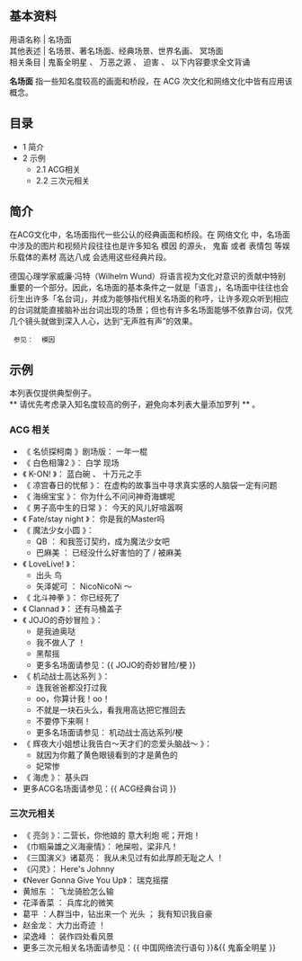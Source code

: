 **基本资料**  
---  
用语名称  |  名场面   
其他表述  |  名场景、著名场面、经典场景、世界名画、  冥场面   
相关条目  |  鬼畜全明星  、  万恶之源  、  迫害  、  以下内容要求全文背诵   
  
**名场面** 指一些知名度较高的画面和桥段，在  ACG  次文化和网络文化中皆有应用该概念。

##  目录

  * 1  简介 
  * 2  示例 
    * 2.1  ACG相关 
    * 2.2  三次元相关 

##  简介

在ACG文化中，名场面指代一些公认的经典画面和桥段。在  网络文化  中，名场面中涉及的图片和视频片段往往也是许多知名  模因  的源头，  鬼畜  或者
表情包  等娱乐载体的素材  高达八成  会选用这些经典片段。

德国心理学家威廉·冯特（Wilhelm
Wund）将语言视为文化对意识的贡献中特别重要的一个部分。因此，名场面的基本条件之一就是「语言」，名场面中往往也会衍生出许多「名台词」，并成为能够指代相关名场面的称呼，让许多观众听到相应的台词就能直接脑补出台词出现的场景；但也有许多名场面能够不依靠台词，仅凭几个镜头就做到深入人心，达到“无声胜有声”的效果。

     参见：  模因 

##  示例

本列表仅提供典型例子。  
** 请优先考虑录入知名度较高的例子，避免向本列表大量添加罗列  ** 。

###  ACG  相关

  * 《  名侦探柯南  》剧场版：  一年一棍 
  * 《  白色相簿2  》：  白学  现场 
  * 《  K-ON!  》：  蓝白碗  、  十万元之手 
  * 《  凉宫春日的忧郁  》：  在虚构的故事当中寻求真实感的人脑袋一定有问题 
  * 《  海绵宝宝  》：  你为什么不问问神奇海螺呢 
  * 《  男子高中生的日常  》：  今天的风儿好喧嚣啊 
  * 《  Fate/stay night  》：  你是我的Master吗 
  * 《  魔法少女小圆  》： 
    * QB  ：  和我签订契约，成为魔法少女吧 
    * 巴麻美  ：  已经没什么好害怕的了  /  被麻美 
  * 《  LoveLive!  》： 
    * 出头  鸟 
    * 矢泽妮可  ：  NicoNicoNi  ～ 
  * 《  北斗神拳  》：  你已经死了 
  * 《  Clannad  》：  还有马桶盖子 
  * 《  JOJO的奇妙冒险  》： 
    * 是我迪奥哒 
    * 我不做人了  ！ 
    * 黑帮摇 
    * 更多名场面请参见：{{  JOJO的奇妙冒险/梗  }} 
  * 《  机动战士高达系列  》： 
    * 连我爸爸都没打过我 
    * oo，你算计我！oo！ 
    * 不就是一块石头么，看我用高达把它推回去 
    * 不要停下来啊！ 
    * 更多名场面请参见：  机动战士高达系列/梗 
  * 《  辉夜大小姐想让我告白～天才们的恋爱头脑战～  》： 
    * 就因为你戴了黄色眼镜看到的才是黄色的 
    * 妃常惨 
  * 《  海虎  》：  基头四 
  * 更多ACG名场面请参见：{{  ACG经典台词  }} 

###  三次元相关

  * 《  亮剑  》：二营长，你他娘的  意大利炮  呢；开炮！ 
  * 《巾帼枭雄之义海豪情》：  吔屎啦，梁非凡！ 
  * 《三国演义》诸葛亮：  我从未见过有如此厚颜无耻之人  ！ 
  * 《闪灵》：  Here's Johnny 
  * 《Never Gonna Give You Up》：  瑞克摇摆 
  * 黄旭东  ：  飞龙骑脸怎么输 
  * 花泽香菜  ：  兵库北的微笑 
  * 葛平  ：人群当中，钻出来一个  光头  ；  我有知识我自豪 
  * 赵金龙：  大力出奇迹  ！ 
  * 梁逸峰  ：  装作四处看风景 
  * 更多三次元相关名场面请参见：{{  中国网络流行语句  }}&{{  鬼畜全明星  }} 

